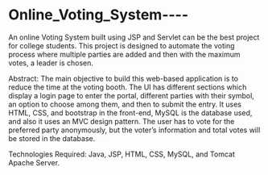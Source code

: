 # Online_Voting_System----
An online Voting System built using JSP and Servlet can be the best project for college students. This project is designed to automate the voting process where multiple parties are added and then with the maximum votes, a leader is chosen. 

Abstract: The main objective to build this web-based application is to reduce the time at the voting booth. The UI has different sections which display a login page to enter the portal, different parties with their symbol, an option to choose among them, and then to submit the entry. It uses HTML, CSS, and bootstrap in the front-end, MySQL is the database used, and also it uses an MVC design pattern. The user has to vote for the preferred party anonymously, but the voter’s information and total votes will be stored in the database. 

Technologies Required: Java, JSP, HTML, CSS, MySQL, and Tomcat Apache Server.
